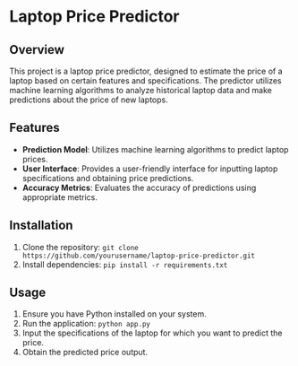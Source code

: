 # Laptop Price Predictor

## Overview
This project is a laptop price predictor, designed to estimate the price of a laptop based on certain features and specifications. The predictor utilizes machine learning algorithms to analyze historical laptop data and make predictions about the price of new laptops.

## Features
- **Prediction Model**: Utilizes machine learning algorithms to predict laptop prices.
- **User Interface**: Provides a user-friendly interface for inputting laptop specifications and obtaining price predictions.
- **Accuracy Metrics**: Evaluates the accuracy of predictions using appropriate metrics.

## Installation
1. Clone the repository: `git clone https://github.com/yourusername/laptop-price-predictor.git`
2. Install dependencies: `pip install -r requirements.txt`

## Usage
1. Ensure you have Python installed on your system.
2. Run the application: `python app.py`
3. Input the specifications of the laptop for which you want to predict the price.
4. Obtain the predicted price output.
